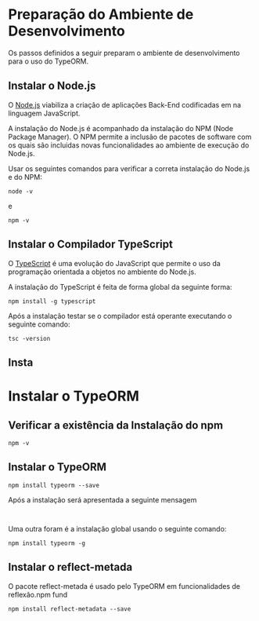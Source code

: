 # Preparação do Ambiente de Desenvolvimento  
>
Os passos definidos a seguir preparam o ambiente de desenvolvimento para o uso do TypeORM.
>


## Instalar o Node.js 
>
O [Node.js](https://nodejs.org/en/download/) viabiliza a criação de aplicações Back-End codificadas em na linguagem JavaScript.  
>
>
A instalação do Node.js é acompanhado da instalação do NPM (Node Package Manager). O NPM permite a inclusão de pacotes de software com os quais são incluidas novas funcionalidades ao ambiente de execução do Node.js.    
>
>
Usar os seguintes comandos para verificar a correta instalação do Node.js e do NPM:
```
node -v
```
e

```
npm -v
```
>



## Instalar o Compilador TypeScript 
>
O [TypeScript](https://www.typescriptlang.org/download) é uma evolução do JavaScript que permite o uso da programação orientada a objetos no ambiente do Node.js. 
>
A instalação do TypeScript é feita de forma global da seguinte forma:
```
npm install -g typescript
```
>
Após a instalação testar se o compilador está operante executando o seguinte comando:
```
tsc -version 
```

>


>

## Insta
>

>

# Instalar o TypeORM 

## Verificar a existência da Instalação do npm 

```
npm -v 
```

## Instalar o TypeORM

```
npm install typeorm --save 
```

Após a instalação será apresentada a seguinte mensagem

```


```

Uma outra foram é a instalação global usando o seguinte comando:
```
npm install typeorm -g
```
## Instalar o reflect-metada

O pacote reflect-metada é usado pelo TypeORM em funcionalidades de reflexão.npm fund

```
npm install reflect-metadata --save 
```




